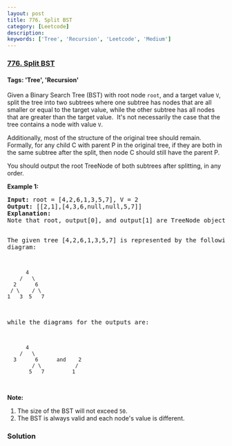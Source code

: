 ```yaml
---
layout: post
title: 776. Split BST
category: [Leetcode]
description: 
keywords: ['Tree', 'Recursion', 'Leetcode', 'Medium']
---
```

### [776. Split BST](https://leetcode.com/problems/split-bst)

#### Tags: 'Tree', 'Recursion'

<div class="content__u3I1 question-content__JfgR"><div><p>Given a Binary Search Tree (BST) with root node <code>root</code>, and a target value <code>V</code>, split the tree into two subtrees where one subtree has nodes that are all smaller or equal to the target value, while the other subtree has all nodes that are greater than the target value.  It's not necessarily the case that the tree contains a node with value <code>V</code>.</p>
<p>Additionally, most of the structure of the original tree should remain.  Formally, for any child C with parent P in the original tree, if they are both in the same subtree after the split, then node C should still have the parent P.</p>
<p>You should output the root TreeNode of both subtrees after splitting, in any order.</p>
<p><strong>Example 1:</strong></p>
<pre><strong>Input:</strong> root = [4,2,6,1,3,5,7], V = 2
<strong>Output:</strong> [[2,1],[4,3,6,null,null,5,7]]
<strong>Explanation:</strong>
Note that root, output[0], and output[1] are TreeNode objects, not arrays.

The given tree [4,2,6,1,3,5,7] is represented by the following diagram:

          4
        /   \
      2      6
     / \    / \
    1   3  5   7

while the diagrams for the outputs are:

          4
        /   \
      3      6      and    2
            / \           /
           5   7         1
</pre>
<p><strong>Note:</strong></p>
<ol>
<li>The size of the BST will not exceed <code>50</code>.</li>
<li>The BST is always valid and each node's value is different.</li>
</ol></div></div>

### Solution

